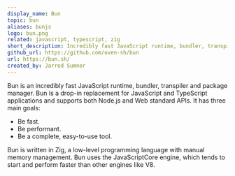 ```yaml
---
display_name: Bun
topic: bun
aliases: bunjs
logo: bun.png
related: javascript, typescript, zig
short_description: Incredibly fast JavaScript runtime, bundler, transpiler and package manager.
github_url: https://github.com/oven-sh/bun
url: https://bun.sh/
created_by: Jarred Sumner
---
```

Bun is an incredibly fast JavaScript runtime, bundler, transpiler and package manager. Bun is a drop-in replacement for JavaScript and TypeScript applications and supports both Node.js and Web standard APIs. It has three main goals:

* Be fast.
* Be performant.
* Be a complete, easy-to-use tool.

Bun is written in Zig, a low-level programming language with manual memory management. Bun uses the JavaScriptCore engine, which tends to start and perform faster than other engines like V8.
